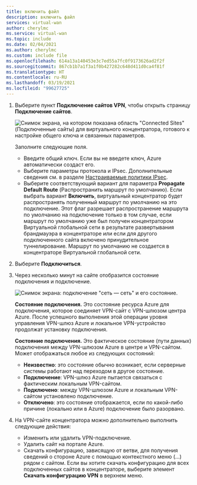 ```yaml
---
title: включить файл
description: включить файл
services: virtual-wan
author: cherylmc
ms.service: virtual-wan
ms.topic: include
ms.date: 02/04/2021
ms.author: cherylmc
ms.custom: include file
ms.openlocfilehash: 614a13a140453e3c7ed55a7fc0f9173626ad2f2f
ms.sourcegitcommit: 867cb1b7a1f3a1f0b427282c648d411d0ca4f81f
ms.translationtype: HT
ms.contentlocale: ru-RU
ms.lasthandoff: 03/19/2021
ms.locfileid: "99627725"
---
```

1. Выберите пункт **Подключение сайтов VPN**, чтобы открыть страницу **Подключение сайтов**.

    ![Снимок экрана, на котором показана область "Connected Sites" (Подключенные сайты) для виртуального концентратора, готового к настройке общего ключа и связанных параметров.](./media/virtual-wan-tutorial-connect-vpn-site-include/connect.png "подключение")

   Заполните следующие поля.

   * Введите общий ключ. Если вы не введете ключ, Azure автоматически создаст его.
   * Выберите параметры протокола и IPsec. Дополнительные сведения см. в разделе [Настраиваемые политики IPsec](../articles/virtual-wan/virtual-wan-ipsec.md).
   * Выберите соответствующий вариант для параметра **Propagate Default Route** (Распространить маршрут по умолчанию). Если выбрать вариант **Включить**, виртуальный концентратор будет распространять полученный маршрут по умолчанию на это подключение. Этот флаг разрешает распространение маршрута по умолчанию на подключение только в том случае, если маршрут по умолчанию уже был получен концентратором Виртуальной глобальной сети в результате развертывания брандмауэра в концентраторе или если для другого подключенного сайта включено принудительное туннелирование. Маршрут по умолчанию не создается в концентраторе Виртуальной глобальной сети.

2. Выберите **Подключиться**.
3. Через несколько минут на сайте отобразится состояние подключения и подключение.

   ![Снимок экрана: подключение "сеть — сеть" и его состояние.](./media/virtual-wan-tutorial-connect-vpn-site-include/status.png "status")

   **Состояние подключения.** Это состояние ресурса Azure для подключения, которое соединяет VPN-сайт с VPN-шлюзом центра Azure. После успешного выполнения этой операции уровня управления VPN-шлюз Azure и локальное VPN-устройство продолжат установку подключения.

   **Состояние подключения.** Это фактическое состояние (пути данных) подключения между VPN-шлюзом Azure в центре и VPN-сайтом. Может отображаться любое из следующих состояний:

    * **Неизвестно**: это состояние обычно возникает, если серверные системы работают над переходом в другое состояние.
    * **Подключение**: VPN-шлюз Azure пытается связаться с фактическим локальным VPN-сайтом.
    * **Подключено**: между VPN-шлюзом Azure и локальным VPN-сайтом установлено подключение.
    * **Отключено**: это состояние отображается, если по какой-либо причине (локально или в Azure) подключение было разорвано.
4. На VPN-сайте концентратора можно дополнительно выполнить следующие действия: 

   * Изменить или удалить VPN-подключение.
   * Удалить сайт на портале Azure.
   * Скачать конфигурацию, зависящую от ветви, для получения сведений о стороне Azure с помощью контекстного меню (...) рядом с сайтом. Если вы хотите скачать конфигурацию для всех подключенных сайтов в концентраторе, выберите элемент **Скачать конфигурацию VPN** в верхнем меню.
